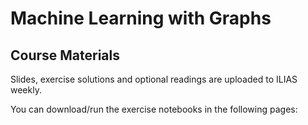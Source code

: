# Machine Learning with Graphs

## Course Materials

Slides, exercise solutions and optional readings are uploaded to ILIAS weekly.

You can download/run the exercise notebooks in the following pages:
